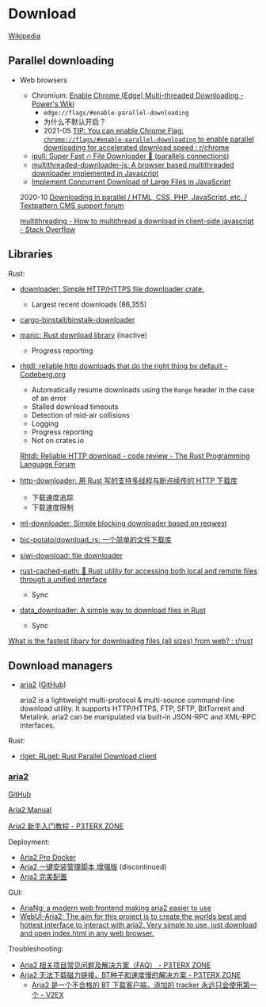 # Download
[Wikipedia](https://en.wikipedia.org/wiki/Download)

## Parallel downloading
- Web browsers
  - Chromium: [Enable Chrome (Edge) Multi-threaded Downloading - Power's Wiki](https://wiki-power.com/en/%E5%BC%80%E5%90%AFChrome%EF%BC%88Edge%EF%BC%89%E5%A4%9A%E7%BA%BF%E7%A8%8B%E4%B8%8B%E8%BD%BD/)
    - `edge://flags/#enable-parallel-downloading`
    - 为什么不默认开启？
    - 2021-05 [TIP: You can enable Chrome Flag: `chrome://flags/#enable-parallel-downloading` to enable parallel downloading for accelerated download speed : r/chrome](https://www.reddit.com/r/chrome/comments/n88mda/tip_you_can_enable_chrome_flag/)
  - [ipull: Super Fast 🔥 File Downloader 🚀 (parallels connections)](https://github.com/ido-pluto/ipull)
  - [multithreaded-downloader-js: A browser based multithreaded downloader implemented in Javascript](https://github.com/backblaze-b2-samples/multithreaded-downloader-js)
  - [Implement Concurrent Download of Large Files in JavaScript](https://gist.github.com/semlinker/8453bbad093caaf321b153285b350d84)

  2020-10 [Downloading in parallel / HTML, CSS, PHP, JavaScript, etc. / Textpattern CMS support forum](https://forum.textpattern.com/viewtopic.php?id=51097)

  [multithreading - How to multithread a download in client-side javascript - Stack Overflow](https://stackoverflow.com/questions/49907569/how-to-multithread-a-download-in-client-side-javascript)

## Libraries
Rust:
- [downloader: Simple HTTP/HTTPS file downloader crate.](https://github.com/hunger/downloader)
  - Largest recent downloads (86,355)

- [cargo-binstall/binstalk-downloader](https://github.com/cargo-bins/cargo-binstall/tree/main/crates/binstalk-downloader)

- [manic: Rust download library](https://github.com/x0f5c3/manic) (inactive)
  - Progress reporting

- [rhtdl: reliable http downloads that do the right thing by default - Codeberg.org](https://codeberg.org/binarycat/rhtdl)
  - Automatically resume downloads using the `Range` header in the case of an error
  - Stalled download timeouts
  - Detection of mid-air collisions
  - Logging
  - Progress reporting
  - Not on crates.io

  [Rhtdl: Reliable HTTP download - code review - The Rust Programming Language Forum](https://users.rust-lang.org/t/rhtdl-reliable-http-download/120503)

- [http-downloader: 用 Rust 写的支持多线程与断点续传的 HTTP 下载库](https://github.com/ycysdf/http-downloader)
  - 下载速度追踪
  - 下载速度限制

- [ml-downloader: Simple blocking downloader based on reqwest](https://github.com/malaire/ml-downloader)

- [bic-potato/download\_rs: 一个简单的文件下载库](https://github.com/bic-potato/download_rs)

- [siwi-download: file downloader](https://github.com/rs-videos/siwi-download)

- [rust-cached-path: 🦀 Rust utility for accessing both local and remote files through a unified interface](https://github.com/epwalsh/rust-cached-path)
  - Sync
- [data\_downloader: A simple way to download files in Rust](https://github.com/tillarnold/data_downloader)
  - Sync

[What is the fastest libary for downloading files (all sizes) from web? : r/rust](https://www.reddit.com/r/rust/comments/14a5fml/what_is_the_fastest_libary_for_downloading_files/)

## Download managers
- [aria2](https://aria2.github.io/) ([GitHub](https://github.com/aria2/aria2))

  aria2 is a lightweight multi-protocol & multi-source command-line download utility. It supports HTTP/HTTPS, FTP, SFTP, BitTorrent and Metalink. aria2 can be manipulated via built-in JSON-RPC and XML-RPC interfaces.

Rust:
- [rlget: RLget: Rust Parallel Download client](https://github.com/shockron22/rlget)

### [aria2](https://aria2.github.io/)
[GitHub](https://github.com/aria2/aria2)

[Aria2 Manual](https://aria2.github.io/manual/en/html/index.html)

[Aria2 新手入门教程 - P3TERX ZONE](https://p3terx.com/archives/aria2-started-guide.html)

Deployment:
- [Aria2 Pro Docker](https://github.com/P3TERX/Aria2-Pro-Docker)
- [Aria2 一键安装管理脚本 增强版](https://github.com/P3TERX/aria2.sh) (discontinued)
- [Aria2 完美配置](https://github.com/P3TERX/aria2.conf)

GUI:
- [AriaNg: a modern web frontend making aria2 easier to use](https://github.com/mayswind/AriaNg)
- [WebUI-Aria2: The aim for this project is to create the worlds best and hottest interface to interact with aria2. Very simple to use, just download and open index.html in any web browser.](https://github.com/ziahamza/webui-aria2)

Troubleshooting:
- [Aria2 相关项目常见问题及解决方案（FAQ） - P3TERX ZONE](https://p3terx.com/archives/aria2_perfect_config-faq.html)
- [Aria2 无法下载磁力链接、BT种子和速度慢的解决方案 - P3TERX ZONE](https://p3terx.com/archives/solved-aria2-cant-download-magnetic-link-bt-seed-and-slow-speed.html)
  - [Aria2 是一个不合格的 BT 下载客户端，添加的 tracker 永远只会使用第一个 - V2EX](https://www.v2ex.com/t/795517)
